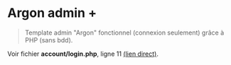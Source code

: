 # Argon admin + 

> Template admin "Argon" fonctionnel (connexion seulement) grâce à PHP (sans bdd).

Voir fichier **account/login.php**, ligne 11 [(lien direct)](https://github.com/MrGamePro/Argon-plus/blob/5ba08058892855f80c7b7cd75a005a737e341ef8/account/login.php#L11).
